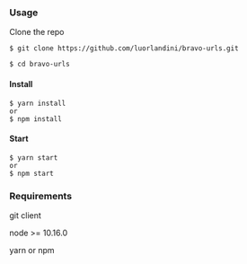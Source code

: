### Usage

Clone the repo

    $ git clone https://github.com/luorlandini/bravo-urls.git

    $ cd bravo-urls
#### Install

    $ yarn install
    or
    $ npm install
#### Start

    $ yarn start
    or
    $ npm start
### Requirements

git client

node >= 10.16.0

yarn or npm